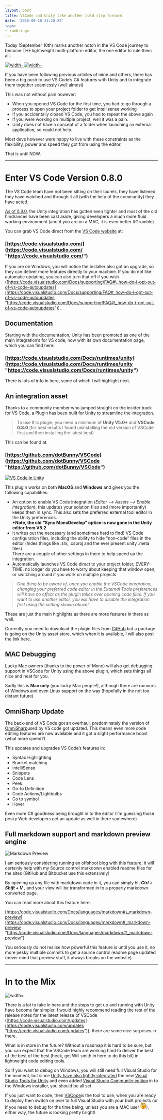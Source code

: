 ```yaml
---
layout: post
title: VSCode and Unity take another bold step forward
date: '2015-09-10 23:20:29'
tags:
- ramblings
---
```


Today (September 10th) marks another notch in the VS Code journey to become THE lightweight multi-platform editor, the one editor to rule them all.

[![ width=]()](https://code.visualstudio.com/)[![ width=]()](http://unity3d.com/)

If you have been following previous articles of mine and others, there has been a big push to use VS Code’s C# features with Unity and to integrate them together seamlessly (well almost)

This was not without pain however:

- When you opened VS Code for the first time, you had to go through a process to open your project folder to get Intellisense working
- If you accidentally closed VS Code, you had to repeat the above again
- If you were working on multiple project, well it was a pain.
- Unity does not have a concept of a folder when launching an external application, so could not help.

Most devs however were happy to live with these constraints as the flexibility, power and speed they got from using the editor.

That is until NOW.

* * *

# Enter VS Code Version 0.8.0

The VS Code team have not been sitting on their laurels, they have listened, they have watched and through it all (with the help of the community) they have acted.

[As of 0.8.0](https://code.visualstudio.com/Docs/supporting/howtoupdate), the Unity integration has gotten even tighter and most of the old hindrances have been cast aside, giving developers a much more fluid working environment (and if you are on a MAC, it is even better #Grumble)

You can grab VS Code direct from the [VS Code website](https://code.visualstudio.com/Docs/supporting/howtoupdate) at:

### [https://code.visualstudio.com/](https://code.visualstudio.com/ "https://code.visualstudio.com/")

If you are on Windows, you will notice the installer also got an upgrade, so they can deliver more features directly to your machine.  If you do not like automatic updating, you can also turn that off if you wish ([https://code.visualstudio.com/Docs/supporting/FAQ#\_how-do-i-opt-out-of-vs-code-autoupdates](https://code.visualstudio.com/Docs/supporting/FAQ#_how-do-i-opt-out-of-vs-code-autoupdates "https://code.visualstudio.com/Docs/supporting/FAQ#\_how-do-i-opt-out-of-vs-code-autoupdates")).

## Documentation

Starting with the documentation, Unity has been promoted as one of the main integration’s for VS code, now with its own documentation page, which you can find here:

### [https://code.visualstudio.com/Docs/runtimes/unity](https://code.visualstudio.com/Docs/runtimes/unity "https://code.visualstudio.com/Docs/runtimes/unity")

There is lots of info in here, some of which I will highlight next.

## An integration asset

Thanks to a community member who jumped straight on the insider track for VS Code, a Plugin has been built for Unity to streamline the integration.

> To use this plugin, you need a minimum of **Unity V5.0+** and **VSCode 0.8.0** (for best results I found uninstalling the old version of VSCode first and then installing the latest best)

This can be found at:

### [https://github.com/dotBunny/VSCode](https://github.com/dotBunny/VSCode "https://github.com/dotBunny/VSCode")

[![VS Code in Unity](https://code.visualstudio.com/Content/images/unity_plugin.png)](https://github.com/dotBunny/VSCode)

This plugin works on both **MacOS** and **Windows** and gives you the following capabilities:

- An option to enable VS Code integration (_Editor –\> Assets –\> Enable Integration_), this updates your solution files and (more importantly) keeps them in sync.  This also sets the preferred external tool editor in the Unity preferences.  
**\*Note, the old “Sync MonoDevelop” option is now gone in the Unity editor from V5.2**
- It writes out the necessary (and sometimes hard to find) VS Code configuration files, including the ability to hide “non-code” files in the editor (hides things like .sln, .csproj and the ever present unity .meta files)  
There are a couple of other settings in there to help speed up the integration.
- Automatically launches VS Code direct to your project folder, EVERY-TIME.  no longer do you have to worry about keeping that window open, or switching around if you work on multiple projects

> _One thing to be aware of, once you enable the VSCode integration, changing your preferred code editor in the External Tools preferences will have no effect as the plugin takes over opening code files.  If you want to use another editor, you will have to disable the integration first using the setting shown above!_

These are just the main highlights as there are more features in there as well.

Currently you need to download the plugin files from [GitHub](https://github.com/dotBunny/VSCode) but a package is going on the Unity asset store, which when it is available, I will also post the link here.

## MAC Debugging

Lucky Mac owners (thanks to the power of Mono) will also get debugging support in VSCode for Unity using the above plugin, which sets things all nice and neat for you.

Sadly this is **Mac only** (you lucky Mac people!), although there are rumours of Windows and even Linux support on the way (hopefully in the not too distant future)

## OmniSharp Update

The back-end of VS Code got an overhaul, predominately the version of [OmniSharp](http://www.omnisharp.net/)used by VS code got updated.  This means even more code editing features are now available and it got a slight performance boost (what more speed?)

This updates and upgrades VS Code’s features in:

- Syntax Highlighting
- Bracket matching
- IntelliSense
- Snippets
- Code Lens
- Peek
- Go-to Definition
- Code Actions/Lightbulbs
- Go to symbol
- Hover

Even more C# goodness being brought in to the editor (I’m guessing those pesky Web developers get an update as well in there somewhere)

## Full markdown support and markdown preview engine

![Markdown Preview](https://code.visualstudio.com/Content/images/markdown_preview.png)

I am seriously considering running an offshoot blog with this feature, it will certainly help with my Source control markdown enabled readme files for the sites (GitHub and Bitbucket use this extensively)

By opening up any file with markdown code in it, you can simply hit **_Ctrl + Shift + V_** , and your view will be transformed in to a properly markdown converted page.

You can read more about this feature here:

[https://code.visualstudio.com/Docs/languages/markdown#\_markdown-preview](https://code.visualstudio.com/Docs/languages/markdown#_markdown-preview "https://code.visualstudio.com/Docs/languages/markdown#\_markdown-preview")

You seriously do not realise how powerful this feature is until you use it, no more pesky multiple commits to get a source control readme page updated (never mind that preview stuff, it always breaks on the website)

* * *

# In to the Mix

![width=](https://www.imperial.ac.uk/ImageCropToolT4/imageTool/uploaded-images/035---overloaded-power-boards-%5Bss%5D--tojpeg_1430212171878_x2.jpg)

There is a lot to take in here and the steps to get up and running with Unity have become far simpler.  I would highly recommend reading the rest of the release notes for the latest release of VSCode ([https://code.visualstudio.com/updates](https://code.visualstudio.com/updates "https://code.visualstudio.com/updates")), there are some nice surprises in there.

What is in store in the future?  Without a roadmap it is hard to be sure, but you can expect that the VSCode team are working hard to deliver the best of the best of the best (heck, get Will smith in here to do this bit) in lightweight code editing tools.

So if you want to debug on Windows, you will still need full Visual Studio for the moment, but since [Unity have also tightly integrated](http://blogs.msdn.com/b/visualstudio/archive/2015/09/08/unity-5-2-and-visual-studio-tools-for-unity-2-1) the new [Visual Studio Tools for Unity](https://www.visualstudio.com/en-us/features/unitytools-vs) and even added [Visual Studio Community edition](https://www.visualstudio.com/en-us/products/visual-studio-community-vs) in to the Windows installer, you should be all set.

If you just want to code, then [VSCode](https://code.visualstudio.com/)is the tool to use, when you are ready to deploy then switch on over to full Visual Studio with your built projects (or if you need to debug for the time being, unless you are a MAC user ![Confused smile](/assets/img/wordpress/2015/09/wlEmoticon-confusedsmile.png)), either way, the future is looking pretty bright!.

